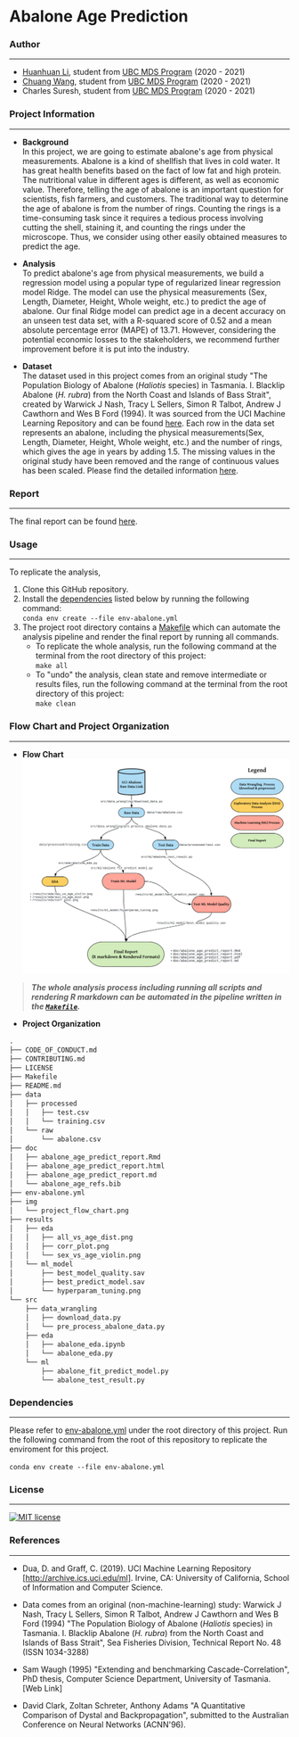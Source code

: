 # Abalone Age Prediction
### Author
---
- [Huanhuan Li](https://www.linkedin.com/in/huanhuanli1003/), student from [UBC MDS Program](https://masterdatascience.ubc.ca/) (2020 - 2021)
- [Chuang Wang](https://www.linkedin.com/in/chuangw/), student from [UBC MDS Program](https://masterdatascience.ubc.ca/) (2020 - 2021)
- Charles Suresh, student from [UBC MDS Program](https://masterdatascience.ubc.ca/) (2020 - 2021)
### Project Information
---

- **Background**   
In this project, we are going to estimate abalone's age from physical measurements. Abalone is a kind of shellfish that lives in cold water. It has great health benefits based on the fact of low fat and high protein. The nutritional value in different ages is different, as well as economic value. Therefore, telling the age of abalone is an important question for scientists, fish farmers, and customers. The traditional way to determine the age of abalone is from the number of rings. Counting the rings is a time-consuming task since it requires a tedious process involving cutting the shell, staining it, and counting the rings under the microscope. Thus, we consider using other easily obtained measures to predict the age. 

- **Analysis**           
To predict abalone's age from physical measurements, we build a regression model using a popular type of regularized linear regression model Ridge. The model can use the physical measurements (Sex, Length, Diameter, Height, Whole weight, etc.) to predict the age of abalone. Our final Ridge model can predict age in a decent accuracy on an unseen test data set, with a R-squared score of 0.52 and a mean absolute percentage error (MAPE) of 13.71. However, considering the potential economic losses to the stakeholders, we recommend further improvement before it is put into the industry.

- **Dataset**  
The dataset used in this project comes from an original study "The Population Biology of Abalone (_Haliotis_ species) in Tasmania. I. Blacklip Abalone (_H. rubra_) from the North Coast and Islands of Bass Strait", created by Warwick J Nash, Tracy L Sellers, Simon R Talbot, Andrew J Cawthorn and Wes B Ford (1994). It was sourced from the UCI Machine Learning Repository and can be found [here](http://archive.ics.uci.edu/ml/machine-learning-databases/abalone/). Each row in the data set represents an abalone, including the physical measurements(Sex, Length, Diameter, Height, Whole weight, etc.) and the number of rings, which gives the age in years by adding 1.5. The missing values in the original study have been removed and the range of continuous values has been scaled. Please find the detailed information [here](http://archive.ics.uci.edu/ml/datasets/Abalone?pagewanted=all).

### Report
---
The final report can be found [here](https://github.com/UBC-MDS/Abalone_Age_Prediction/blob/main/doc/abalone_age_predict_report.md).


### Usage 
---
To replicate the analysis,    
1. Clone this GitHub repository.
2. Install the [dependencies](#dependencies) listed below by running the following command:  
   `conda env create --file env-abalone.yml`
3. The project root directory contains a [Makefile](Makefile) which can automate the analysis pipeline and render the final report by running all commands.
   - To replicate the whole analysis, run the following command at the terminal from the root directory of this project:                      
   `make all`                       
   - To "undo" the analysis, clean state and remove intermediate or results files, run the following command at the terminal from the root directory of this project:                      
   `make clean`   


### **Flow Chart and Project Organization**
--- 
- **Flow Chart**    
![](img/project_flow_chart.png)

> ***The whole analysis process including running all scripts and rendering R markdown can be automated in the pipeline written in the [`Makefile`](Makefile).***

- **Project Organization**    
```
.
├── CODE_OF_CONDUCT.md
├── CONTRIBUTING.md
├── LICENSE
├── Makefile
├── README.md
├── data
│   ├── processed
│   │   ├── test.csv
│   │   └── training.csv
│   └── raw
│       └── abalone.csv
├── doc
│   ├── abalone_age_predict_report.Rmd
│   ├── abalone_age_predict_report.html
│   ├── abalone_age_predict_report.md
│   └── abalone_age_refs.bib
├── env-abalone.yml
├── img
│   └── project_flow_chart.png
├── results
│   ├── eda
│   │   ├── all_vs_age_dist.png
│   │   ├── corr_plot.png
│   │   └── sex_vs_age_violin.png
│   └── ml_model
│       ├── best_model_quality.sav
│       ├── best_predict_model.sav
│       └── hyperparam_tuning.png
└── src
    ├── data_wrangling
    │   ├── download_data.py
    │   └── pre_process_abalone_data.py
    ├── eda
    │   ├── abalone_eda.ipynb
    │   └── abalone_eda.py
    └── ml
        ├── abalone_fit_predict_model.py
        └── abalone_test_result.py
```

### Dependencies
---
Please refer to [env-abalone.yml](/env-abalone.yml) under the root directory of this project.
Run the following command from the root of this repository to replicate the enviroment for this project.

`conda env create --file env-abalone.yml`
### **License**
---
[![MIT license](https://img.shields.io/badge/License-MIT-blue.svg)](https://github.com/UBC-MDS/Abalone_Age_Prediction/blob/main/LICENSE)

### References
---
<div id="refs" class="references">

<div id="ref-Dua2019">

- Dua, D. and Graff, C. (2019). UCI Machine Learning Repository [http://archive.ics.uci.edu/ml]. Irvine, CA: University of California, School of Information and Computer Science.

- Data comes from an original (non-machine-learning) study:
Warwick J Nash, Tracy L Sellers, Simon R Talbot, Andrew J Cawthorn and Wes B Ford (1994)
"The Population Biology of Abalone (_Haliotis_ species) in Tasmania. I. Blacklip Abalone (_H. rubra_) from the North Coast and Islands of Bass Strait",
Sea Fisheries Division, Technical Report No. 48 (ISSN 1034-3288)

- Sam Waugh (1995) "Extending and benchmarking Cascade-Correlation", PhD thesis, Computer Science Department, University of Tasmania.
[Web Link]

- David Clark, Zoltan Schreter, Anthony Adams "A Quantitative Comparison of Dystal and Backpropagation", submitted to the Australian Conference on Neural Networks (ACNN'96).

</div>

</div>
